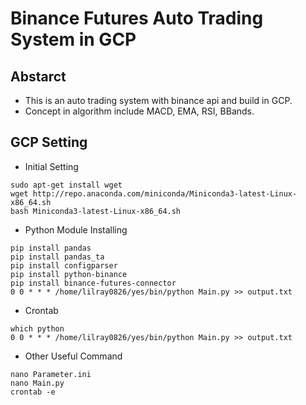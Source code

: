 # Binance Futures Auto Trading System in GCP
## Abstarct

- This is an auto trading system with binance api and build in GCP.
- Concept in algorithm include MACD, EMA, RSI, BBands.

  
## GCP Setting
- Initial Setting
```
sudo apt-get install wget
wget http://repo.anaconda.com/miniconda/Miniconda3-latest-Linux-x86_64.sh
bash Miniconda3-latest-Linux-x86_64.sh
```
- Python Module Installing
```
pip install pandas
pip install pandas_ta
pip install configparser
pip install python-binance
pip install binance-futures-connector
0 0 * * * /home/lilray0826/yes/bin/python Main.py >> output.txt
```
- Crontab
```
which python
0 0 * * * /home/lilray0826/yes/bin/python Main.py >> output.txt
```
- Other Useful Command
```
nano Parameter.ini
nano Main.py
crontab -e
```

